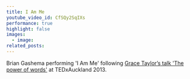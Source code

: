 ```yaml
---
title: I Am Me
youtube_video_id: CfSQy2SqIXs
performance: true
highlight: false
images:
  - image:
related_posts:
---
```


Brian Gashema performing 'I Am Me' following [Grace Taylor’s talk 'The power of words'](https://tedxauckland.com/talks/the-power-of-words/) at TEDxAuckland 2013.